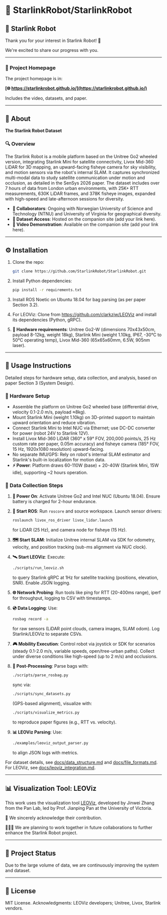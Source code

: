 # 🤖 StarlinkRobot/StarlinkRobot

## 🤖 Starlink Robot

Thank you for your interest in Starlink Robot! 🌟

We're excited to share our progress with you.

---

### 📍 Project Homepage

The project homepage is in:

**[🌐 https://starlinkrobot.github.io/](https://starlinkrobot.github.io/)**

Includes the video, datasets, and paper.

---

## 📖 About

**The Starlink Robot Dataset**

### 🔍 Overview

The Starlink Robot is a mobile platform based on the Unitree Go2 wheeled version, integrating Starlink Mini for satellite connectivity, Livox Mid-360 LiDAR for 3D mapping, an upward-facing fisheye camera for sky visibility, and motion sensors via the robot's internal SLAM. It captures synchronized multi-modal data to study satellite communication under motion and occlusion, as detailed in the SenSys 2026 paper. The dataset includes over 7 hours of data from London urban environments, with 25K+ RTT measurements, 630K LiDAR frames, and 378K fisheye images, expanded with high-speed and late-afternoon sessions for diversity.

- **🤝 Collaborators**: Ongoing with Norwegian University of Science and Technology (NTNU) and University of Virginia for geographical diversity.
- **💾 Dataset Access**: Hosted on the companion site (add your link here).
- **🎥 Video Demonstration**: Available on the companion site (add your link here).

---

## ⚙️ Installation

1. Clone the repo:
   ```bash
   git clone https://github.com/StarlinkRobot/StarlinkRobot.git
   ```

2. Install Python dependencies:
   ```bash
   pip install -r requirements.txt
   ```

3. Install ROS Noetic on Ubuntu 18.04 for bag parsing (as per paper Section 3.2).

4. For LEOViz: Clone from https://github.com/clarkzjw/LEOViz and install its dependencies (Python, gRPC).

5. **🔧 Hardware requirements**: Unitree Go2-W (dimensions 70x43x50cm, payload 8-12kg, weight 18kg), Starlink Mini (weight 1.10kg, IP67, -30°C to 50°C operating temp), Livox Mid-360 (65x65x60mm, 6.5W, 905nm laser).

---

## 📝 Usage Instructions

Detailed steps for hardware setup, data collection, and analysis, based on paper Section 3 (System Design).

### 🔩 Hardware Setup

- Assemble the platform on Unitree Go2 wheeled base (differential drive, velocity 0.1-2.0 m/s, payload ≈8kg).
- Mount Starlink Mini (weight 1.10kg) on 3D-printed support to maintain upward orientation and reduce vibration.
- Connect Starlink Mini to Intel NUC via Ethernet; use DC-DC converter for power (robot 24V to Starlink 12V).
- Install Livox Mid-360 LiDAR (360° x 59° FOV, 200,000 points/s, 25 Hz custom rate per paper, 0.05m accuracy) and fisheye camera (185° FOV, 15 Hz, 1920x1080 resolution) upward-facing.
- No separate IMU/GPS: Rely on robot's internal SLAM estimator and Starlink's built-in localization for motion data.
- **⚡ Power**: Platform draws 60-110W (base) + 20-40W (Starlink Mini, 15W idle), supporting ~2 hours operation.

### 📡 Data Collection Steps

1. **🔌 Power On**: Activate Unitree Go2 and Intel NUC (Ubuntu 18.04). Ensure battery is charged for 2-hour endurance.

2. **🚀 Start ROS**: Run `roscore` and source workspace. Launch sensor drivers:
   ```bash
   roslaunch livox_ros_driver livox_lidar.launch
   ```
   for LiDAR (25 Hz), and camera node for fisheye (15 Hz).

3. **🗺️ Start SLAM**: Initialize Unitree internal SLAM via SDK for odometry, velocity, and position tracking (sub-ms alignment via NUC clock).

4. **🛰️ Start LEOViz**: Execute:
   ```bash
   ./scripts/run_leoviz.sh
   ```
   to query Starlink gRPC at 1Hz for satellite tracking (positions, elevation, SNR). Enable JSON logging.

5. **🌐 Network Probing**: Run tools like ping for RTT (20-400ms range), iperf for throughput, logging to CSV with timestamps.

6. **💿 Data Logging**: Use:
   ```bash
   rosbag record -a
   ```
   for raw sensors (LiDAR point clouds, camera images, SLAM odom). Log Starlink/LEOViz to separate CSVs.

7. **🎮 Mobility Execution**: Control robot via joystick or SDK for scenarios (steady 0.1-2.0 m/s, variable speeds, open/tree-urban paths). Collect under diverse conditions like high-speed (up to 2 m/s) and occlusions.

8. **🔄 Post-Processing**: Parse bags with:
   ```bash
   ./scripts/parse_rosbag.py
   ```
   sync via:
   ```bash
   ./scripts/sync_datasets.py
   ```
   (GPS-based alignment), visualize with:
   ```bash
   ./scripts/visualize_metrics.py
   ```
   to reproduce paper figures (e.g., RTT vs. velocity).

9. **📊 LEOViz Parsing**: Use:
   ```bash
   ./examples/leoviz_output_parser.py
   ```
   to align JSON logs with metrics.

For dataset details, see [docs/data_structure.md](docs/data_structure.md) and [docs/file_formats.md](docs/file_formats.md). For LEOViz, see [docs/leoviz_integration.md](docs/leoviz_integration.md).

---

## 📊 Visualization Tool: LEOViz

This work uses the visualization tool [LEOViz](https://github.com/clarkzjw/LEOViz), developed by Jinwei Zhang from the Pan Lab, led by Prof. Jianping Pan at the University of Victoria.

🙏 We sincerely acknowledge their contribution.

🧑‍🤝‍🧑 We are planning to work together in future collaborations to further enhance the Starlink Robot project.

---

## 🚧 Project Status

Due to the large volume of data, we are continuously improving the system and dataset.

---

## 📄 License

MIT License. Acknowledgments: LEOViz developers; Unitree, Livox, Starlink vendors.